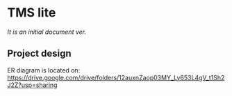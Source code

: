 # TMS lite

_It is an initial document ver._

## Project design

ER diagram is located on: https://drive.google.com/drive/folders/12auxnZaop03MY_Ly653L4gV_t1Sh2J2Z?usp=sharing

